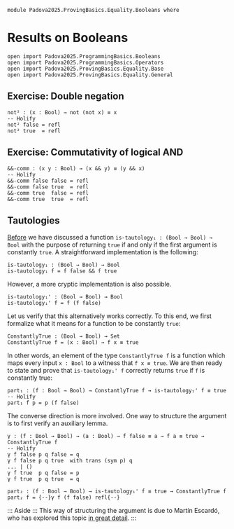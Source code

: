 ```
module Padova2025.ProvingBasics.Equality.Booleans where
```

# Results on Booleans

```
open import Padova2025.ProgrammingBasics.Booleans
open import Padova2025.ProgrammingBasics.Operators
open import Padova2025.ProvingBasics.Equality.Base
open import Padova2025.ProvingBasics.Equality.General
```


## Exercise: Double negation

```
not² : (x : Bool) → not (not x) ≡ x
-- Holify
not² false = refl
not² true  = refl
```


## Exercise: Commutativity of logical AND

```
&&-comm : (x y : Bool) → (x && y) ≡ (y && x)
-- Holify
&&-comm false false = refl
&&-comm false true  = refl
&&-comm true  false = refl
&&-comm true  true  = refl
```


## Tautologies

[Before](Padova2025.ProgrammingBasics.HigherOrder.html) we have
discussed a function `is-tautology₁ : (Bool → Bool) → Bool` with the
purpose of returning `true` if and only if the first argument is
constantly `true`. A straightforward implementation is the following:

```code
is-tautology₁ : (Bool → Bool) → Bool
is-tautology₁ f = f false && f true
```

However, a more cryptic implementation is also possible.

```
is-tautology₁' : (Bool → Bool) → Bool
is-tautology₁' f = f (f false)
```

Let us verify that this alternatively works correctly. To this end,
we first formalize what it means for a function to be constantly
`true`:

```
ConstantlyTrue : (Bool → Bool) → Set
ConstantlyTrue f = (x : Bool) → f x ≡ true
```

In other words, an element of the type `ConstantlyTrue f` is a
function which maps every input `x : Bool` to a witness that `f x ≡ true`.
We are then ready to state and prove that `is-tautology₁' f` correctly
returns `true` if `f` is constantly true:

```
part₁ : (f : Bool → Bool) → ConstantlyTrue f → is-tautology₁' f ≡ true
-- Holify
part₁ f p = p (f false)
```

The converse direction is more involved. One way to structure the
argument is to first verify an auxiliary lemma.

```
γ : (f : Bool → Bool) → (a : Bool) → f false ≡ a → f a ≡ true → ConstantlyTrue f
-- Holify
γ f false p q false = q
γ f false p q true  with trans (sym p) q
... | ()
γ f true  p q false = p
γ f true  p q true  = q
```

```
part₂ : (f : Bool → Bool) → is-tautology₁' f ≡ true → ConstantlyTrue f
part₂ f = {--}γ f (f false) refl{--}
```

::: Aside :::
This way of structuring the argument is due to Martín Escardó, who has explored this topic
[in great detail](https://martinescardo.github.io/TypeTopology/Various.RootsOfBooleanFunctions.html).
:::
